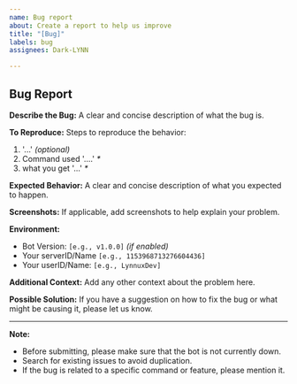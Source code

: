 ```yaml
---
name: Bug report
about: Create a report to help us improve
title: "[Bug]"
labels: bug
assignees: Dark-LYNN

---
```


## Bug Report

**Describe the Bug:**
A clear and concise description of what the bug is.

**To Reproduce:**
Steps to reproduce the behavior:

1.  '...' *(optional)*
2. Command used '....' *\**
3. what you get '...' *\**

**Expected Behavior:**
A clear and concise description of what you expected to happen.

**Screenshots:**
If applicable, add screenshots to help explain your problem.

**Environment:**
- Bot Version: `[e.g., v1.0.0]` *(if enabled)*
- Your serverID/Name `[e.g., 1153968713276604436]`
- Your userID/Name: `[e.g., LynnuxDev]`

**Additional Context:**
Add any other context about the problem here.

**Possible Solution:**
If you have a suggestion on how to fix the bug or what might be causing it, please let us know.

---

**Note:**
- Before submitting, please make sure that the bot is not currently down.
- Search for existing issues to avoid duplication.
- If the bug is related to a specific command or feature, please mention it.
